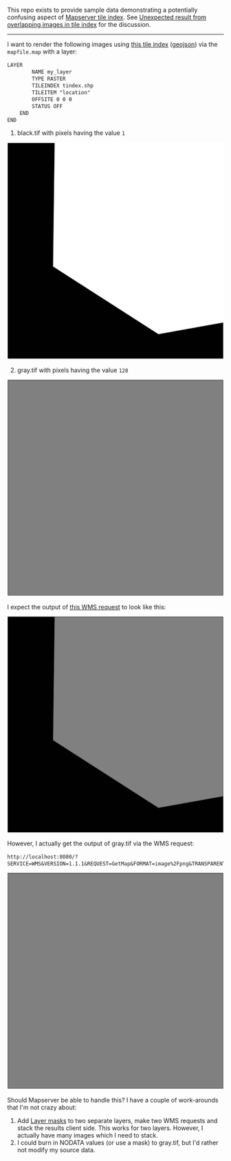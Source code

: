 This repo exists to provide sample data demonstrating a potentially confusing aspect of [Mapserver tile index](http://mapserver.org/optimization/tileindex.html).  See [Unexpected result from overlapping images in tile	index](https://lists.osgeo.org/pipermail/mapserver-users/2017-January/079694.html) for the discussion.

---

I want to render the following images using [this tile index](http://bl.ocks.org/d/968e0f11f1fd9b02444c3765bbb285a1) ([geojson](http://bl.ocks.org/d/968e0f11f1fd9b02444c3765bbb285a1/map.geojson)) via the `mapfile.map` with a layer: 

```
LAYER
        NAME my_layer
        TYPE RASTER
        TILEINDEX tindex.shp
        TILEITEM "location"
        OFFSITE 0 0 0
        STATUS OFF
    END
END
```

1. black.tif with pixels having the value `1`

![black.tif](https://github.com/pedros007/mapserver-tindex-problem/blob/master/black.png?raw=true)

2. gray.tif with pixels having the value `128`

![gray.tif](https://github.com/pedros007/mapserver-tindex-problem/blob/master/gray.png?raw=true)

I expect the output of [this WMS request](http://localhost/mapserv?SERVICE=WMS&VERSION=1.1.1&REQUEST=GetMap&FORMAT=image%2Fpng&TRANSPARENT=true&LAYERS=current_solution_raster%2Ccurrent_solution_raster_overview_9%2Ccurrent_solution_raster_overview_6&project_id=%3D1&api_key=64pZXx56MnPTGzV8J5Ud5w&WIDTH=256&HEIGHT=256&SRS=EPSG%3A4326&STYLES=&BBOX=-89.2968750,40.6933594,-89.2089844,40.7812500) to look like this:

![expected.png](https://github.com/pedros007/mapserver-tindex-problem/blob/master/expected.png?raw=true)

However, I actually get the output of gray.tif via the WMS request:

    http://localhost:8080/?SERVICE=WMS&VERSION=1.1.1&REQUEST=GetMap&FORMAT=image%2Fpng&TRANSPARENT=true&LAYERS=my_layer&WIDTH=256&HEIGHT=256&SRS=EPSG%3A4326&STYLES=&BBOX=-89.2968750,40.6933594,-89.2089844,40.7812500

![gray.tif](https://github.com/pedros007/mapserver-tindex-problem/blob/master/gray.png?raw=true)

Should Mapserver be able to handle this?  I have a couple of work-arounds that I'm not crazy about:

1.  Add [Layer masks](http://www.mapserver.org/development/rfc/ms-rfc-79.html) to two separate layers, make two WMS requests and stack the results client side.  This works for two layers.  However, I actually have many images which I need to stack.
2. I could burn in NODATA values (or use a mask) to gray.tif, but I'd rather not modify my source data.

